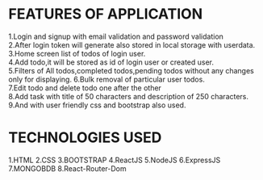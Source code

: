 # FEATURES OF APPLICATION
1.Login and signup with email validation and password validation                                               
2.After login token will generate also stored in local storage with userdata.                             
3.Home screen list of todos of login user.                                                                                        
4.Add todo,it will be stored as id of login user or created user.                                                                           
5.Filters of All todos,completed todos,pending todos without any changes only for displaying. 
6.Bulk removal of particular user todos.                                                                                          
7.Edit todo  and delete todo one after the other                                                                                                                  
8.Add task with title of 50 characters and description of 250 characters.                                             
9.And with user friendly css and bootstrap also used.

# TECHNOLOGIES USED
1.HTML
2.CSS
3.BOOTSTRAP
4.ReactJS
5.NodeJS
6.ExpressJS
7.MONGOBDB
8.React-Router-Dom
